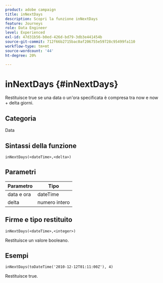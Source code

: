```yaml
---
product: adobe campaign
title: inNextDays
description: Scopri la funzione inNextDays
feature: Journeys
role: Data Engineer
level: Experienced
exl-id: 47d31b56-b0ed-426d-bd79-3db3e441454b
source-git-commit: 712f66b2715bac0af206755e59728c95499fa110
workflow-type: tm+mt
source-wordcount: '44'
ht-degree: 20%

---
```


# inNextDays {#inNextDays}

Restituisce true se una data o un&#39;ora specificata è compresa tra now e now + delta giorni.

## Categoria

Data

## Sintassi della funzione

`inNextDays(<dateTime>,<delta>)`

## Parametri

| Parametro | Tipo |
|-----------|------------------|
| data e ora | dateTime |
| delta | numero intero |

## Firme e tipo restituito

`inNextDays(<dateTime>,<integer>)`

Restituisce un valore booleano.

## Esempi

`inNextDays(toDateTime('2010-12-12T01:11:00Z'), 4)`

Restituisce true.
